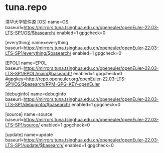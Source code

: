 # tuna.repo
清华大学软件源
[OS]
name=OS
baseurl=https://mirrors.tuna.tsinghua.edu.cn/openeuler/openEuler-22.03-LTS-SP1/OS/$basearch/
enabled=1
gpgcheck=0

[everything]
name=everything
baseurl=https://mirrors.tuna.tsinghua.edu.cn/openeuler/openEuler-22.03-LTS-SP1/everything/$basearch/
enabled=1
gpgcheck=0

[EPOL]
name=EPOL
baseurl=https://mirrors.tuna.tsinghua.edu.cn/openeuler/openEuler-22.03-LTS-SP1/EPOL/main/$basearch/
enabled=1
gpgcheck=0
#gpgkey=http://repo.openeuler.org/openEuler-22.03-LTS-SP1/OS/$basearch/RPM-GPG-KEY-openEuler

[debuginfo]
name=debuginfo
baseurl=https://mirrors.tuna.tsinghua.edu.cn/openeuler/openEuler-22.03-LTS-SP1/debuginfo/$basearch/
enabled=1
gpgcheck=0

[source]
name=source
baseurl=https://mirrors.tuna.tsinghua.edu.cn/openeuler/openEuler-22.03-LTS-SP1/source/
enabled=1
gpgcheck=0

[update]
name=update
baseurl=https://mirrors.tuna.tsinghua.edu.cn/openeuler/openEuler-22.03-LTS-SP1/update/$basearch/
enabled=1
gpgcheck=0

